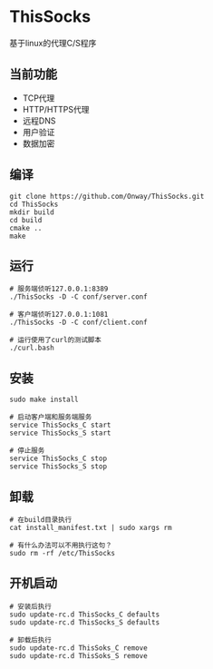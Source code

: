 # ThisSocks
基于linux的代理C/S程序

## 当前功能
* TCP代理
* HTTP/HTTPS代理
* 远程DNS
* 用户验证
* 数据加密

## 编译
    git clone https://github.com/Onway/ThisSocks.git
	cd ThisSocks
	mkdir build
	cd build
	cmake ..
	make

## 运行
    # 服务端侦听127.0.0.1:8389
	./ThisSocks -D -C conf/server.conf

	# 客户端侦听127.0.0.1:1081
	./ThisSocks -D -C conf/client.conf

	# 运行使用了curl的测试脚本
	./curl.bash

## 安装
	sudo make install

	# 启动客户端和服务端服务
	service ThisSocks_C start
	service ThisSocks_S start

	# 停止服务
	service ThisSocks_C stop
	service ThisSocks_S stop

## 卸载
	# 在build目录执行
	cat install_manifest.txt | sudo xargs rm

	# 有什么办法可以不用执行这句？
	sudo rm -rf /etc/ThisSocks

## 开机启动
	# 安装后执行
	sudo update-rc.d ThisSocks_C defaults
	sudo update-rc.d ThisSocks_S defaults

	# 卸载后执行
	sudo update-rc.d ThisSoks_C remove
	sudo update-rc.d ThisSoks_S remove
